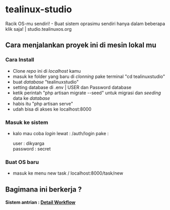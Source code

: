 # tealinux-studio
Racik OS-mu sendiri! - Buat sistem oprasimu sendiri hanya dalam beberapa klik saja! | studio.tealinuxos.org

## Cara menjalankan proyek ini di mesin lokal mu

### Cara Install

- Clone _repo_ ini di _localhost_ kamu
- masuk ke folder yang baru di _clonning_ pake terminal "cd tealinuxstudio"
- buat _database_ "tealinuxstudio"
- setting database di .env | USER dan Password database
- ketik perintah "php artisan migrate --seed" untuk migrasi dan _seeding_ data ke _database_
- habis itu "php artisan serve"
- udah bisa di akses ke localhost:8000

### Masuk ke sistem

- kalo mau coba _login_ lewat : /auth/login pake :

    user : dikyarga  
    password : secret

### Buat OS baru
- masuk ke menu new task / localhost:8000/task/new

## Bagimana ini berkerja ?

#### Sistem antrian : [Detail Workflow](https://github.com/tealinuxos/tealinux-studio/blob/master/workflow.txth)
